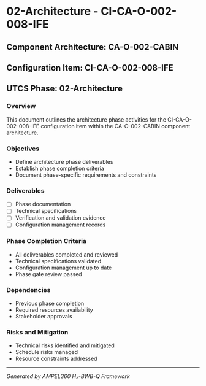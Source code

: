 # 02-Architecture - CI-CA-O-002-008-IFE

## Component Architecture: CA-O-002-CABIN
## Configuration Item: CI-CA-O-002-008-IFE
## UTCS Phase: 02-Architecture

### Overview
This document outlines the architecture phase activities for the CI-CA-O-002-008-IFE configuration item within the CA-O-002-CABIN component architecture.

### Objectives
- Define architecture phase deliverables
- Establish phase completion criteria
- Document phase-specific requirements and constraints

### Deliverables
- [ ] Phase documentation
- [ ] Technical specifications
- [ ] Verification and validation evidence
- [ ] Configuration management records

### Phase Completion Criteria
- All deliverables completed and reviewed
- Technical specifications validated
- Configuration management up to date
- Phase gate review passed

### Dependencies
- Previous phase completion
- Required resources availability
- Stakeholder approvals

### Risks and Mitigation
- Technical risks identified and mitigated
- Schedule risks managed
- Resource constraints addressed

---
*Generated by AMPEL360 H₂-BWB-Q Framework*
